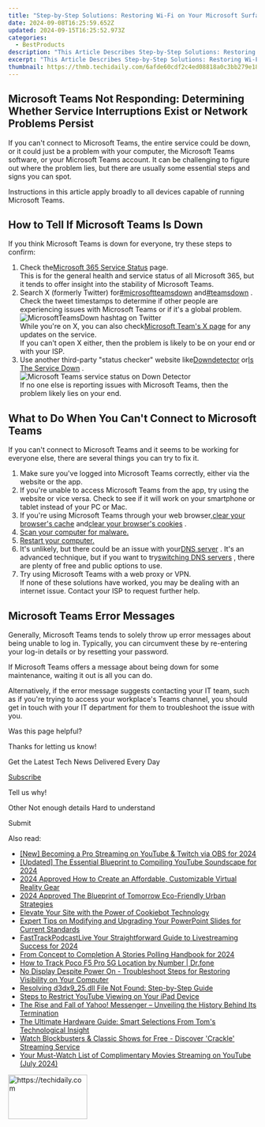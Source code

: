 ```yaml
---
title: "Step-by-Step Solutions: Restoring Wi-Fi on Your Microsoft Surface Device"
date: 2024-09-08T16:25:59.652Z
updated: 2024-09-15T16:25:52.973Z
categories:
  - BestProducts
description: "This Article Describes Step-by-Step Solutions: Restoring Wi-Fi on Your Microsoft Surface Device"
excerpt: "This Article Describes Step-by-Step Solutions: Restoring Wi-Fi on Your Microsoft Surface Device"
thumbnail: https://thmb.techidaily.com/6afde60cdf2c4ed08818a0c3bb279e1893a9ceb4675945a4f5d57ab92e9d6ef9.jpg
---
```


## Microsoft Teams Not Responding: Determining Whether Service Interruptions Exist or Network Problems Persist
 If you can't connect to Microsoft Teams, the entire service could be down, or it could just be a problem with your computer, the Microsoft Teams software, or your Microsoft Teams account. It can be challenging to figure out where the problem lies, but there are usually some essential steps and signs you can spot.

 Instructions in this article apply broadly to all devices capable of running Microsoft Teams.

## How to Tell If Microsoft Teams Is Down

 If you think Microsoft Teams is down for everyone, try these steps to confirm:

1. Check the[Microsoft 365 Service Status](https://twitter.com/MSFT365Status) page.  
 This is for the general health and service status of all Microsoft 365, but it tends to offer insight into the stability of Microsoft Teams.
2. Search X (formerly Twitter) for[#microsoftteamsdown](https://twitter.com/hashtag/microsoftteamsdown) and[#teamsdown](https://twitter.com/hashtag/TeamsDown) . Check the tweet timestamps to determine if other people are experiencing issues with Microsoft Teams or if it's a global problem.  
![MicrosoftTeamsDown hashtag on Twitter](https://www.lifewire.com/thmb/_UxDi-CGP-cUbmhFgoAP4AgFGe4=/1500x0/filters:no_upscale():max_bytes(150000):strip_icc():format(webp)/is-microsoft-teams-down-or-is-it-you-51050511-505bb881bf924c189064924855fbb7c8.jpg)  
 While you're on X, you can also check[Microsoft Team's X page](https://twitter.com/MicrosoftTeams) for any updates on the service.  
 If you can't open X either, then the problem is likely to be on your end or with your ISP.
3. Use another third-party "status checker" website like[Downdetector](https://downdetector.com/status/teams/) or[Is The Service Down](https://istheservicedown.com/problems/microsoft-teams) .  
![Microsoft Teams service status on Down Detector](https://www.lifewire.com/thmb/8PpnwSJBHgwKPGng__hrZM0m4jE=/1500x0/filters:no_upscale():max_bytes(150000):strip_icc():format(webp)/is-microsoft-teams-down-or-is-it-you-51050512-ee25bd1e25bc4991b9aef28aca7a0ff8.jpg)  
 If no one else is reporting issues with Microsoft Teams, then the problem likely lies on your end.

## What to Do When You Can't Connect to Microsoft Teams

 If you can't connect to Microsoft Teams and it seems to be working for everyone else, there are several things you can try to fix it.

1. Make sure you've logged into Microsoft Teams correctly, either via the website or the app.
2. If you're unable to access Microsoft Teams from the app, try using the website or vice versa. Check to see if it will work on your smartphone or tablet instead of your PC or Mac.
3. If you're using Microsoft Teams through your web browser,[clear your browser's cache](https://www.lifewire.com/how-to-clear-cache-2617980) and[clear your browser's cookies](https://www.lifewire.com/how-to-delete-cookies-2617981) .
4. [Scan your computer for malware.](https://www.lifewire.com/properly-scan-your-computer-for-viruses-and-other-malware-2624526)
5. [Restart your computer.](https://www.lifewire.com/how-to-reboot-a-computer-2624568)
6. It's unlikely, but there could be an issue with your[DNS server](https://www.lifewire.com/what-is-a-dns-server-2625854) . It's an advanced technique, but if you want to try[switching DNS servers](https://www.lifewire.com/how-to-change-dns-server-settings-2617979) , there are plenty of free and public options to use.
7. Try using Microsoft Teams with a web proxy or VPN.  
 If none of these solutions have worked, you may be dealing with an internet issue. Contact your ISP to request further help.

## Microsoft Teams Error Messages

 Generally, Microsoft Teams tends to solely throw up error messages about being unable to log in. Typically, you can circumvent these by re-entering your log-in details or by resetting your password.

 If Microsoft Teams offers a message about being down for some maintenance, waiting it out is all you can do.

 Alternatively, if the error message suggests contacting your IT team, such as if you're trying to access your workplace's Teams channel, you should get in touch with your IT department for them to troubleshoot the issue with you.

Was this page helpful?

Thanks for letting us know!

 Get the Latest Tech News Delivered Every Day

[Subscribe](https://www.lifewire.com/#)

Tell us why!

 Other  Not enough details  Hard to understand

 Submit

<ins class="adsbygoogle"
     style="display:block"
     data-ad-format="autorelaxed"
     data-ad-client="ca-pub-7571918770474297"
     data-ad-slot="1223367746"></ins>

<ins class="adsbygoogle"
     style="display:block"
     data-ad-client="ca-pub-7571918770474297"
     data-ad-slot="8358498916"
     data-ad-format="auto"
     data-full-width-responsive="true"></ins>

<span class="atpl-alsoreadstyle">Also read:</span>
<div><ul>
<li><a href="https://screen-video-capture.techidaily.com/new-becoming-a-pro-streaming-on-youtube-and-twitch-via-obs-for-2024/"><u>[New] Becoming a Pro Streaming on YouTube & Twitch via OBS for 2024</u></a></li>
<li><a href="https://youtube-blog.techidaily.com/ed-the-essential-blueprint-to-compiling-youtube-soundscape-for-2024/"><u>[Updated] The Essential Blueprint to Compiling YouTube Soundscape for 2024</u></a></li>
<li><a href="https://some-knowledge.techidaily.com/2024-approved-how-to-create-an-affordable-customizable-virtual-reality-gear/"><u>2024 Approved How to Create an Affordable, Customizable Virtual Reality Gear</u></a></li>
<li><a href="https://youtube-stream.techidaily.com/2024-approved-the-blueprint-of-tomorrow-eco-friendly-urban-strategies/"><u>2024 Approved The Blueprint of Tomorrow Eco-Friendly Urban Strategies</u></a></li>
<li><a href="https://techidaily.com/elevate-your-site-with-the-power-of-cookiebot-technology/"><u>Elevate Your Site with the Power of Cookiebot Technology</u></a></li>
<li><a href="https://techno-recovery.techidaily.com/expert-tips-on-modifying-and-upgrading-your-powerpoint-slides-for-current-standards/"><u>Expert Tips on Modifying and Upgrading Your PowerPoint Slides for Current Standards</u></a></li>
<li><a href="https://some-techniques.techidaily.com/fasttrackpodcastlive-your-straightforward-guide-to-livestreaming-success-for-2024/"><u>FastTrackPodcastLive Your Straightforward Guide to Livestreaming Success for 2024</u></a></li>
<li><a href="https://instagram-video-files.techidaily.com/from-concept-to-completion-a-stories-polling-handbook-for-2024/"><u>From Concept to Completion A Stories Polling Handbook for 2024</u></a></li>
<li><a href="https://android-location-track.techidaily.com/how-to-track-poco-f5-pro-5g-location-by-number-drfone-by-drfone-virtual-android/"><u>How to Track Poco F5 Pro 5G Location by Number | Dr.fone</u></a></li>
<li><a href="https://techno-recovery.techidaily.com/no-display-despite-power-on-troubleshoot-steps-for-restoring-visibility-on-your-computer/"><u>No Display Despite Power On - Troubleshoot Steps for Restoring Visibility on Your Computer</u></a></li>
<li><a href="https://techno-recovery.techidaily.com/resolving-d3dx925dll-file-not-found-step-by-step-guide/"><u>Resolving d3dx9_25.dll File Not Found: Step-by-Step Guide</u></a></li>
<li><a href="https://techno-recovery.techidaily.com/steps-to-restrict-youtube-viewing-on-your-ipad-device/"><u>Steps to Restrict YouTube Viewing on Your iPad Device</u></a></li>
<li><a href="https://techno-recovery.techidaily.com/the-rise-and-fall-of-yahoo-messenger-unveiling-the-history-behind-its-termination/"><u>The Rise and Fall of Yahoo! Messenger – Unveiling the History Behind Its Termination</u></a></li>
<li><a href="https://hardware-reviews.techidaily.com/the-ultimate-hardware-guide-smart-selections-from-toms-technological-insight/"><u>The Ultimate Hardware Guide: Smart Selections From Tom's Technological Insight</u></a></li>
<li><a href="https://techno-recovery.techidaily.com/watch-blockbusters-and-classic-shows-for-free-discover-crackle-streaming-service/"><u>Watch Blockbusters & Classic Shows for Free - Discover 'Crackle' Streaming Service</u></a></li>
<li><a href="https://techno-recovery.techidaily.com/your-must-watch-list-of-complimentary-movies-streaming-on-youtube-july-2024/"><u>Your Must-Watch List of Complimentary Movies Streaming on YouTube (July 2024)</u></a></li>
</ul></div>

<!-- affiliate ads begin -->
<a href="https://aligracehair.sjv.io/c/5597632/2115928/19272" target="_top" id="2115928">
  <img src="//a.impactradius-go.com/display-ad/19272-2115928" border="0" alt="https://techidaily.com" width="160" height="90"/>
</a>
<img height="0" width="0" src="https://aligracehair.sjv.io/i/5597632/2115928/19272" style="position:absolute;visibility:hidden;" border="0" />
<!-- affiliate ads end -->

